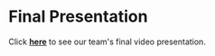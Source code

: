 # Final Presentation
Click [**here**](https://youtu.be/98kn8AHbP-g) to see our team's final video presentation.
